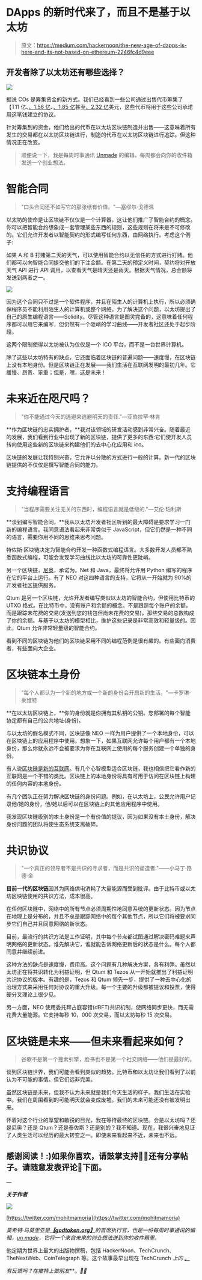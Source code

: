 # DApps 的新时代来了，而且不是基于以太坊

> 原文：<https://medium.com/hackernoon/the-new-age-of-dapps-is-here-and-its-not-based-on-ethereum-2246fc4d9eee>

## 开发者除了以太坊还有哪些选择？

![](img/c727e6b447b1a1e0eb25d73a5ed3a0c6.png)

据说 COs 是筹集资金的新方式。我们已经看到一些公司通过出售代币筹集了【T11 亿、[、1.56 亿](https://www.bancor.network/)、[、1.85 亿](https://eos.io/)甚至[、2.32 亿](https://www.tezos.com/)美元，这些代币将用于这些公司承诺用这笔钱建立的协议。

针对筹集到的资金，他们给出的代币在以太坊区块链制造并出售——这意味着所有发生的交易都在以太坊区块链进行，制造的代币在以太坊区块链进行追踪。但这种情况正在改变。

> 顺便说一下，我是每周时事通讯 [Unmade](https://unmade.email) 的编辑，每周都会向你的收件箱发送一个创业想法。

# 智能合同

> "口头合同还不如写它的那张纸有价值。"—塞缪尔·戈德温

以太坊的使命是让区块链不仅仅是一个计算器，这让他们推广了智能合约的概念。你可以把智能合约想象成一套管理某些东西的规则，这些规则在将来是不可修改的。它们允许开发者以智能契约的形式编写任何东西，由网络执行。考虑这个例子:

如果 A 和 B 打赌第二天的天气，可以使用智能合约以无信任的方式进行打赌。他们都可以向智能合同提交他们的下注金额。在第二天的预定义时间，契约将对开放天气 API 进行 API 调用，以查看天气是晴天还是雨天。根据天气情况，总金额将发送到两者之一。

![](img/6ea8351d469f413977b8a9add6f5e124.png)

因为这个合同只不过是一个软件程序，并且在陌生人的计算机上执行，所以必须确保程序员不能利用陌生人的计算机或整个网络。为了解决这个问题，以太坊提出了自己的原生编程语言——Solidity。尽管这种语言是图灵完备的，这意味着任何程序都可以用它来编写，但仍然有一个陡峭的学习曲线——开发者社区还处于起步阶段。

这两个限制使得以太坊被认为仅仅是一个 ICO 平台，而不是一台世界计算机。

除了这些以太坊特有的缺点，它还面临着区块链的普遍问题——速度慢，在区块链上没有本地身份。但是区块链正在发展——我们生活在互联网发明的最初几年。它缓慢、昂贵、笨重；但是，嘿，这是未来！

# 未来近在咫尺吗？

> "你不能通过今天的逃避来逃避明天的责任."—亚伯拉罕·林肯

**作为区块链的忠实拥护者，**我对该领域的研发活动感到非常兴奋。随着最近的发展，我们看到行业中出现了新的区块链，提供了更多的东西:它们使开发人员转向使用这些新的区块链来构建他们的去中心化应用和 ico。

区块链的发展让我特别兴奋，它允许以分散的方式进行一般的计算。新一代的区块链提供的不仅仅是撰写智能合同的能力。

# 支持编程语言

> "当程序需要关注无关的东西时，编程语言就是低级的."—艾伦·珀利斯

**谈到编写智能合同，**我从以太坊开发者社区听到的最大障碍是要求学习一门新的编程语言。我同意语法看起来非常类似于 JavaScript，但它仍然是一种不同的语言，需要你用不同的思维来思考问题。

特佐斯·区块链决定为智能合约开发一种函数式编程语言。大多数开发人员都不熟悉函数式编程，可能会发现学习曲线比以太坊的可靠性更陡峭。

另一个区块链，[尼奥](https://neo.org/en-us/)，承诺为。Net 和 Java，最终将允许用 Python 编写的程序在它的平台上运行。有了 NEO 对这四种语言的支持，它将从一开始就为 90%的开发者社区提供服务。

Qtum 是另一个区块链，允许开发者编写类似以太坊的智能合约，但使用比特币的 UTXO 格式。在比特币中，没有账户和余额的概念。不是跟踪每个账户的余额，而是跟踪未花费的交易(发送到您的钱包但尚未花费的交易)。那些交易的总数构成了你的余额。与基于以太坊的模型相比，维护这些记录是非常高效和轻量级的。因此，Qtum 允许非常轻量级的智能合约。

看到不同的区块链为他们的区块链采用不同的编程范例是很有趣的。有些面向消费者，有些面向大企业。

# 区块链本土身份

> "每个人都认为一个新的地方或一个新的身份会开启新的生活。"—卡罗琳·莱维特

**在以太坊区块链上，**你的身份就是你拥有其私钥的公钥。您部署的每个智能协定都有自己的公共地址(身份)。

与以太坊的假名模式不同，区块链像 NEO 一样为用户提供了一个本地身份，可以在区块链上的应用程序中使用。想象一下，如果互联网允许每个用户都有一个本地身份，那么你就永远不会被要求为你在互联网上使用的每个服务创建一个单独的身份。

有人说[区块链是新的互联网](https://techcrunch.com/2017/01/08/the-future-is-a-decentralized-internet/)。有几个心智模型适合区块链，我也相信把它看作新的互联网是一个不错的类比。区块链上的本地身份将具有可用于访问在区块链上构建的任何内容的本地身份。

有几个团队正在努力解决区块链的身份问题。例如，在以太坊上，公民允许用户记录他/她的身份，他/她以后可以在区块链上的其他应用程序中使用。

我发现区块链级别的本土身份是一个有价值的提议，因为如果没有本土身份，解决身份问题的团队将使生态系统支离破碎。

# 共识协议

> "一个真正的领导者不是共识的寻求者，而是共识的塑造者."——小马丁·路德·金

**目前一代的区块链**因其为网络供电消耗了大量能源而受到批评。由于比特币或以太坊区块链使用的共识方法，成本很高。

在任何区块链中，网络中的所有节点必须周期性地同意系统的更新状态。因为节点在地理上是分布的，并且不总是跟踪网络中的每个其他节点，所以它们将被要求同步它们自己并且同意网络的新状态。

目前，最流行的共识方法是工作证明，其中每个节点都试图通过解决密码难题来声明网络的更新状态。谁先解决它，谁就能告诉网络更新后的状态是什么。每个人都同意并继续前进。

这种方法的缺点是速度慢，费用高。这个问题有几种解决方案，各有利弊。虽然以太坊正在将共识转化为利益证明，但 Qtum 和 Tezos 从一开始就推出了利益证明共识协议的版本。有趣的是，Tezos 和 Qtum 领先一步，提供了一种去中心化的治理方式来采用任何对协议的重大升级。每一个主要的升级都被提议和投票，使得硬分叉理论上很少见。

另一方面，NEO 使用委托拜占庭容错(dBFT)共识机制，使网络同步更快，而无需花费大量能源。它支持每秒 10，000 次交易，而以太坊每秒 15 次交易。

# 区块链是未来——但未来看起来如何？

> 谷歌不是第一个搜索引擎，脸书也不是第一个社交网络——他们是最好的。

谈到区块链世界，我们可能会看到类似的趋势。比特币和以太坊让我们看到了以前认为不可能的事情。但它们远非完美。

虽然区块链是未来，但我不认为未来就是我们今天生活的样子。我们生活在实验中。我们在周围看到的可能明天就会变成废墟。我们的未来可能还没有被发明出来。

怀着对这个行业的厚望和敏锐的目光，我在等待最终的区块链。会是以太坊吗？还是尼奥？还是 Qtum？还是泰佐斯？还是别的？我不知道。现在，我很兴奋地见证了人类生活可以经历的最大转变之一。即使未来看起来不近，未来也不远。

## 感谢阅读！:)如果你喜欢，请鼓掌支持👏🏻还有分享帖子。请随意发表评论💬下面。

—

***关于作者***

[![](img/4ebe1d0c8b8d815b0e2729edfb32ecd5.png)](https://twitter.com/mohitmamoria)

[https://twitter.com/mohitmamoria](https://twitter.com/mohitmamoria)

*莫希特·马莫里亚是*[***【godtoken.org】***](https://godtoken.org)*的首席执行官，也是一份每周时事通讯的编辑，*[*un made*](https://unmade.email)*，它将一个来自未来的创业想法送到你的收件箱里。*

他定期为世界上最大的出版物撰稿，包括 HackerNoon、TechCrunch、TheNextWeb、CoinTelegraph 等。这个故事最早出现在 TechCrunch *上的* [*。*](https://techcrunch.com/2017/10/03/the-new-age-of-icos-is-here-and-its-not-based-on-ethereum/)

*有反馈吗？在推特上做朋友*[](https://twitter.com/mohitmamoria)**。*🙌🏻*
